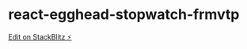 # react-egghead-stopwatch-frmvtp

[Edit on StackBlitz ⚡️](https://stackblitz.com/edit/react-egghead-stopwatch-frmvtp)